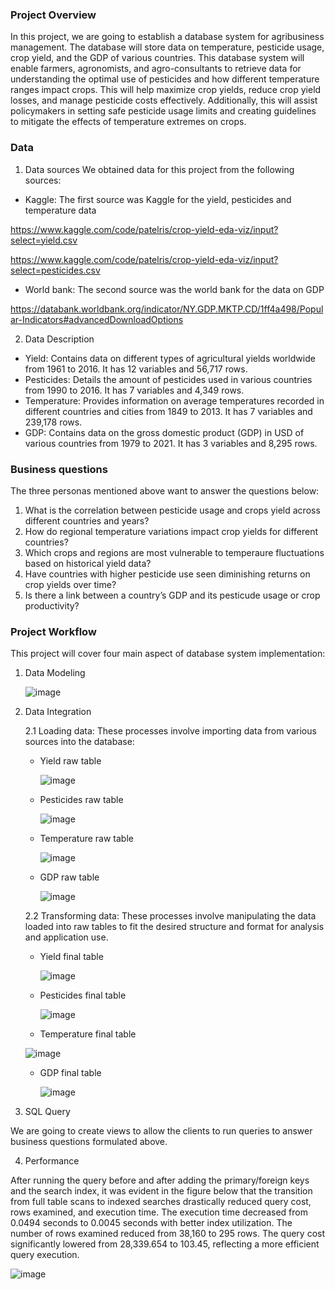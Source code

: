 ### Project Overview
In this project, we are going to establish a database system for agribusiness management. The database will store data on temperature, pesticide usage, crop yield, and the GDP of various countries. This database system will enable farmers, agronomists, and agro-consultants to retrieve data for understanding the optimal use of pesticides and how different temperature ranges impact crops. This will help maximize crop yields, reduce crop yield losses, and manage pesticide costs effectively. Additionally, this will assist policymakers in setting safe pesticide usage limits and creating guidelines to mitigate the effects of temperature extremes on crops.
### Data
1. Data sources
We obtained data for this project from the following sources:
 - Kaggle: The first source was Kaggle for the yield, pesticides and temperature data
   
https://www.kaggle.com/code/patelris/crop-yield-eda-viz/input?select=yield.csv

https://www.kaggle.com/code/patelris/crop-yield-eda-viz/input?select=pesticides.csv
  - World bank: The second source was the world bank for the data on GDP
    
https://databank.worldbank.org/indicator/NY.GDP.MKTP.CD/1ff4a498/Popular-Indicators#advancedDownloadOptions

2. Data Description
- Yield: Contains data on different types of agricultural yields worldwide from 1961 to 2016. It has 12 variables and 56,717 rows.
- Pesticides: Details the amount of pesticides used in various countries from 1990 to 2016. It has 7 variables and 4,349 rows.
- Temperature: Provides information on average temperatures recorded in different countries and cities from 1849 to 2013. It has 7 variables and 239,178 rows.
- GDP: Contains data on the gross domestic product (GDP) in USD of various countries from 1979 to 2021. It has 3 variables and 8,295 rows.
  
### Business questions
The three personas mentioned above want to answer the questions below:
1. What is the correlation between pesticide usage and crops yield across different countries and years?
2. How do regional temperature variations impact crop yields for different countries?
3. Which crops and regions are most vulnerable to temperaure fluctuations based on historical yield data?
4. Have countries with higher pesticide use seen diminishing returns on crop yields over time?
5. Is there a link between a country’s GDP and its pesticude usage or crop productivity?
   
### Project Workflow
This project will cover four main aspect of database system implementation:

1. Data Modeling

   
   ![image](https://github.com/user-attachments/assets/18308793-326a-4583-87e9-3a0179884f8c)

2. Data Integration
   
   2.1 Loading data: These processes involve importing data from various sources into the database:

   - Yield raw table
  
     ![image](https://github.com/user-attachments/assets/2fc49e31-dc90-41ec-9689-ba3dac11dfab)
     
   - Pesticides raw table
   
     ![image](https://github.com/user-attachments/assets/195619eb-3b54-4ca8-a8cd-b17364624e5c)
     
   - Temperature raw table
   
     ![image](https://github.com/user-attachments/assets/a18e271f-fc1a-49eb-99de-24f9a046e492)
     
   - GDP raw table
   
     ![image](https://github.com/user-attachments/assets/6e4d97b7-711a-401f-b3a2-eea997d1f640)
  
  
   2.2 Transforming data: These processes involve manipulating the data loaded into raw tables to fit the desired structure and format for analysis and application use.

   - Yield final table
   
     ![image](https://github.com/user-attachments/assets/728c4f52-46b9-4b10-bfab-a1970c384917)

   - Pesticides final table
   
     ![image](https://github.com/user-attachments/assets/9e66eb31-f065-492c-8045-0ea5f360f6f7)

   - Temperature final table
 
    ![image](https://github.com/user-attachments/assets/e75b4ddb-7367-46f0-881c-675623bbca9f)

   - GDP final table
   
     ![image](https://github.com/user-attachments/assets/f7936fc8-8534-4ac7-a939-bbca6751c93a)
     
  
3. SQL Query
   
We are going to create views to allow the clients to run queries to answer business questions formulated above.

4. Performance
   
After running the query before and after adding the primary/foreign keys and the search index, it was evident in the figure below that the transition from full table scans to indexed searches drastically reduced query cost, rows examined, and execution time. The execution time decreased from 0.0494 seconds to 0.0045 seconds with better index utilization. The number of rows examined reduced from 38,160 to 295 rows. The query cost significantly lowered from 28,339.654 to 103.45, reflecting a more efficient query execution.
   
![image](https://github.com/user-attachments/assets/ba6deec0-6ff6-44fe-86d9-b4954ce08159)



